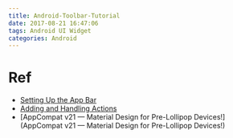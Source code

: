 ```yaml
---
title: Android-Toolbar-Tutorial
date: 2017-08-21 16:47:06
tags: Android UI Widget
categories: Android
---
```


<!-- more -->

# Ref

* [Setting Up the App Bar](https://developer.android.com/training/appbar/setting-up.html)
* [Adding and Handling Actions](https://developer.android.com/training/appbar/actions.html#handle-actions)
* [AppCompat v21 — Material Design for Pre-Lollipop Devices!](AppCompat v21 — Material Design for Pre-Lollipop Devices!)